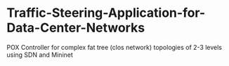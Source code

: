 # Traffic-Steering-Application-for-Data-Center-Networks
POX Controller for complex fat tree (clos network) topologies of 2-3 levels using SDN and Mininet
